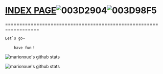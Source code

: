 # <a target="_blank" href="https://adm1nsql.github.io/">INDEX PAGE</a>![003D2904](https://user-images.githubusercontent.com/58238284/157845027-4743e964-06fc-4c34-9cb7-bd4dfc668624.png)![003D98F5](https://user-images.githubusercontent.com/58238284/157845106-19290fd8-4e22-4803-ace5-01d4d597dd0e.png)
==================================================================



    Let`s go~ 

        have fun！  


![marionxue's github stats](https://github-readme-stats.vercel.app/api?username=adm1nSQL&theme=radical) 




![marionxue's github stats](https://github-readme-stats.vercel.app/api?username=adm1nSQL&show_icons=true&theme=radical) 
